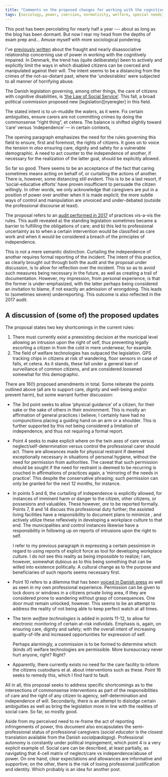```yaml
---
title: "Comments on the proposed changes for working with the cognitively impaired in Denmark"
tags: [sociology, power, coercion, normativity, welfare, special needs]
---
```


This post has been percolating for nearly half a year --- about as long as
the blog has been dormant. But now I rear my head from the depths of exam
prep and... Amuse myself with more sociological pondering.

I've [previously written][power] about the fraught and nearly
disassociative relationship concerning use of power in working with the
cognitively impaired. In Denmark, the trend has (quite deliberately) been
to actively and explicitly limit the ways in which disabled citizens can be
coerced and manipulated against their will. The intent seems to be a distancing
from the crimes of the not-so-distant past, where the 'undesirables'
were subjected to all manner of horrifying abuse.

The Danish legislation governing, among other things, the care of citizens with
cognitive disabilities, is [‘the Law of Social Service’][borne-ogsocialministerietBekendtgorelseAfLov2018].
This fall, a broad political commission proposed new [legislation][nyeregler] in
this field.

The stated intent is to un-muddle the waters, as it were. Fix certain
ambiguities, ensure carers are not committing crimes by doing the commonsense
“right thing”, et cetera. The balance is shifted slightly toward ‘care’ versus
‘independence’ — in certain contexts,

The opening paragraph emphasizes the need for the rules governing this
field to ensure, first and foremost, the rights of citizens. It goes on to
voice the tension in *also* ensuring care, dignity and safety for
a vulnerable demographic. A need to act counter to the independence of
another, if necessary for the realization of the latter goal, should be
explicitly allowed.

So far so good. There seems to be an acceptance of the fact that caring
sometimes means acting on behalf of, or curtailing the actions of another.
There is, however, some distancing still evident. This is to be a last
resort, if ‘social-educative efforts’ have proven insufficient to persuade
the citizen willingly. In other words, we only acknowledge that caregivers
are put in a position of power over another when it is made explicit; the
more subtle ways of control and manipulation are unvoiced and
under-debated (outside the professional discourse at least).

The proposal refers to an [audit performed in 2017][eftersyn] of practices
vis-a-vis the rules. This audit revealed a) the standing legislation sometimes
became a barrier to fulfilling the obligations of care; and b) this led to
professional uncertainty as to when a certain intervention would be classified
as care work and when it would be considered a breach of the principles of
independence.

This is not a mere semantic distinction. Curtailing the independence of another
requires formal reporting of the incident. The intent of this practice, as
clearly brought out through both the audit and the proposal under
discussion, is to allow for reflection over the incident. This so as to
avoid such measures being necessary in the future, as well as creating
a trail of documentation. However, my impression, from personal
experience, is that the former is under-emphasized, with the latter
perhaps being considered an invitation to blame, if not exactly an
admission of wrongdoing. This leads to (sometimes severe) underreporting.
This outcome is also reflected in the 2017 audit.

## A discussion of (some of) the proposed updates

The proposal states two key shortcomings in the current rules:

1. There must currently exist a preexisting decision at the municipal level allowing an
   intrusion upon the right of self, thus preventing legally escorting
   a citizen in from the cold in mere underwear, for example.
2. The field of welfare technologies has outpaced the legislation. GPS
   tracking chips in citizens at risk of wandering, floor sensors in case
   of falls, et cetera. As it stands, these fall under a general ban of
   surveillance of common citizens, and are considered loosened somewhat
   for this demographic.


There are 16(!) proposed amendments in total. Some reiterate the points outlined
above (all are to support care, dignity and well-being and/or prevent harm), but some warrant further discussion:

* The 3rd point seeks to allow ‘physical guidance’ of a citizen, for their sake
  or the sake of others in their environment. This is mostly an
  affirmation of general practices i believe; I certainly have had no
  compunctions placing a guiding hand on an arm or a shoulder. This is
  further supported by this *not* being considered a limitation of
  independence, and thus not requiring a formal report.

* Point 4 seeks to make explicit where on the twin axes of care versus
  neglect/self-determination versus control the professional carer should
  act. There are allowances made for physical restraint if deemed
  exceptionally necessary in situations of personal hygiene, without the
  need for permission from authorities. The caveat that such permission
  should be sought if the need for restraint is deemed to be recurring is
  couched in affirmations of practices again, a ‘mirroring of the needs in
  practice’. This despite the conservative phrasing; such permission can
  only be granted for the next 12 months, for instance.

* In points 5 and 6, the curtailing of independence is explicitly allowed, for
  instances of imminent harm or danger to the citizen, other citizens, or
  possesions and valuables. These however, *are* to be reported formally.
  Points 7, 8 and 14 discuss this professional duty further; the assisted
  living facilities have a responsibility to document plans to minimize
  , and actively utilize these reflexively in developing a workplace
  culture to that end. The municipalities and control instances likewise
  have a responsibility in following up on reports of intrusions upon the
  right to self.

  I refer to my previous paragraph in expressing a certain pessimism in regard
  to using reports of explicit force as tool for developing workplace culture.
  I do not see this reality as being impossible to realize; I am, however,
  somewhat dubious as to this being something that can be willed into existence
  politically. A cultural change as to the purpose and beneficiaries of such
  reports seems necessary first.

* Point 10 refers to a dilemma that has been [voiced in Danish press][døre] as
  well as seen in my own professional experience. Permission can be given to
  lock doors or windows in a citizens private living area, if they are
  considered prone to wandering without grasp of consequences. One door must
  remain unlocked, however. This seems to be an attempt to address the reality
  of not being able to keep perfect watch at all times.

* The term *welfare technologies* is added in points 11-12, to allow for
  electronic monitoring of certain at-risk individals. Emphasis is, again, on
  ensuring care, dignity and safety; with the overall intent of increasing
  quality-of-life and increased opportunities for expression of self.

  Perhaps alarmingly, a commission is to be formed to determine which (kinds of)
  welfare technologies are permissible. More bureaucracy never hurt anyone,
  right? Right?

* Apparently, there currently exists no need for the care facility to inform the
  citizens custodians et al. about interventions such as these. Point 16 seeks
  to remedy this, which I find hard to fault.

All in all, this proposal seeks to address specific shortcomings as to the
intersections of commonsense interventions as part of the responsibilities of
care and the right of any citizen to agency, self-determination and independence
of will. Secondarily, there is an attempt to dislodge certain ambiguities as
well as bring the legislation more in line with the realities of social
care. So far, so mostly good.

Aside from my perceived need to re-frame the act of reporting
infringements of power, this document also encapsulates the
semi-professional status of professional caregivers (*social educator* is
the closest translation available from the Danish *socialpædagog*).
Professional autonomy is constantly under political impingement, which
point 4 is a very explicit example of. Social care can be described, at
least partially, as navigating that 4-cell matrix of neglect/care vs
independence/abuse of power. On one hand, clear expectations and
allowances are informative and supportive; on the other, there is the risk
of losing professional justification and identity. Which probably is an
idea for another post.

[borne-ogsocialministerietBekendtgorelseAfLov2018]: https://www.retsinformation.dk/Forms/r0710.aspx?id=197036

[eftersyn]: https://socialministeriet.dk/media/19107/afrapportering-af-serviceeftersynet-af-magtanvendelsesreglerne.pdf

[power]:https://socialministeriet.dk/media/19223/aftale-om-revision-af-reglerne-om-magtanvendelse-paa-handicapomraadet.pdf


[døre]: ://www.lev.dk/nyheder/2018/februar/intens-diskussion-om-laaste-doereforunderlige]:
